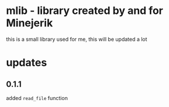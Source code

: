 # mlib - library created by and for Minejerik

this is a small library used for me, this will be updated a lot


# updates

## 0.1.1

added `read_file` function